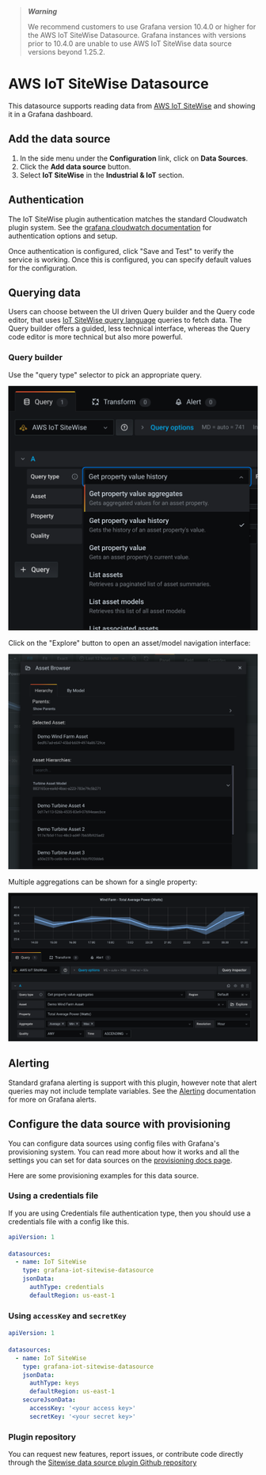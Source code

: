 > ***Warning***
>
> We recommend customers to use Grafana version 10.4.0 or higher for the AWS IoT SiteWise Datasource. Grafana instances with versions prior to 10.4.0 are unable to use AWS IoT SiteWise data source versions beyond 1.25.2.

# AWS IoT SiteWise Datasource

This datasource supports reading data from [AWS IoT SiteWise](https://aws.amazon.com/iot-sitewise/) and showing it in a Grafana dashboard.

## Add the data source

1. In the side menu under the **Configuration** link, click on **Data Sources**.
1. Click the **Add data source** button.
1. Select **IoT SiteWise** in the **Industrial & IoT** section.

## Authentication

The IoT SiteWise plugin authentication matches the standard Cloudwatch plugin system. See the [grafana cloudwatch documentation](https://grafana.com/docs/grafana/latest/datasources/cloudwatch/#authentication) for authentication options and setup.

Once authentication is configured, click "Save and Test" to verify the service is working. Once this is configured, you can specify default values for the configuration.

## Querying data

Users can choose between the UI driven Query builder and the Query code editor, that uses [IoT SiteWise query language](https://docs.aws.amazon.com/iot-sitewise/latest/userguide/sql.html) queries to fetch data. The Query builder offers a guided, less technical interface, whereas the Query code editor is more technical but also more powerful.

### Query builder

Use the "query type" selector to pick an appropriate query.

![query-editor](https://raw.githubusercontent.com/grafana/iot-sitewise-datasource/main/docs/editor.png)

Click on the "Explore" button to open an asset/model navigation interface:

![query-editor](https://raw.githubusercontent.com/grafana/iot-sitewise-datasource/main/docs/explorer.png)

Multiple aggregations can be shown for a single property:

![query-editor](https://raw.githubusercontent.com/grafana/iot-sitewise-datasource/main/docs/editor2.png)

## Alerting

Standard grafana alerting is support with this plugin, however note that alert queries may not include template variables.
See the [Alerting](https://grafana.com/docs/grafana/latest/alerting/alerts-overview/) documentation for more on Grafana alerts.

## Configure the data source with provisioning

You can configure data sources using config files with Grafana's provisioning system. You can read more about how it works and all the settings you can set for data sources on the [provisioning docs page](https://grafana.com/docs/grafana/latest/administration/provisioning/).

Here are some provisioning examples for this data source.

### Using a credentials file

If you are using Credentials file authentication type, then you should use a credentials file with a config like this.

```yaml
apiVersion: 1

datasources:
  - name: IoT SiteWise
    type: grafana-iot-sitewise-datasource
    jsonData:
      authType: credentials
      defaultRegion: us-east-1
```

### Using `accessKey` and `secretKey`

```yaml
apiVersion: 1

datasources:
  - name: IoT SiteWise
    type: grafana-iot-sitewise-datasource
    jsonData:
      authType: keys
      defaultRegion: us-east-1
    secureJsonData:
      accessKey: '<your access key>'
      secretKey: '<your secret key>'
```

### Plugin repository

You can request new features, report issues, or contribute code directly through the [Sitewise data source plugin Github repository](https://github.com/grafana/iot-sitewise-datasource)
